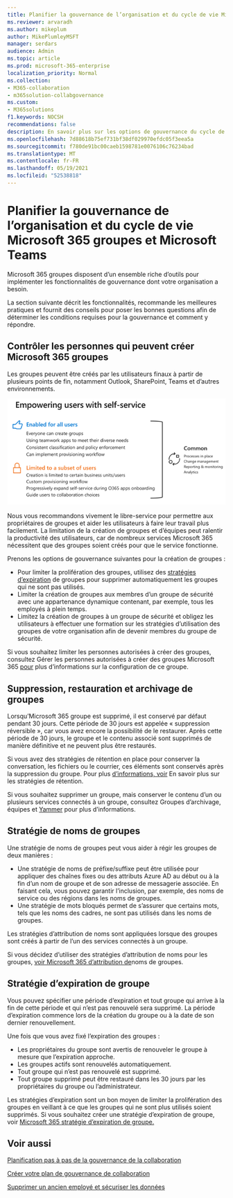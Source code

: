 ```yaml
---
title: Planifier la gouvernance de l’organisation et du cycle de vie Microsoft 365 groupes et Microsoft Teams
ms.reviewer: arvaradh
ms.author: mikeplum
author: MikePlumleyMSFT
manager: serdars
audience: Admin
ms.topic: article
ms.prod: microsoft-365-enterprise
localization_priority: Normal
ms.collection:
- M365-collaboration
- m365solution-collabgovernance
ms.custom:
- M365solutions
f1.keywords: NOCSH
recommendations: false
description: En savoir plus sur les options de gouvernance du cycle de vie pour les outils de collaboration Microsoft 365
ms.openlocfilehash: 7d88618b75ef731bf38df029970efdc05f3eea5a
ms.sourcegitcommit: f780de91bc00caeb1598781e0076106c76234bad
ms.translationtype: MT
ms.contentlocale: fr-FR
ms.lasthandoff: 05/19/2021
ms.locfileid: "52538818"
---
```

# <a name="plan-organization-and-lifecycle-governance-for-microsoft-365-groups-and-microsoft-teams"></a>Planifier la gouvernance de l’organisation et du cycle de vie Microsoft 365 groupes et Microsoft Teams

Microsoft 365 groupes disposent d’un ensemble riche d’outils pour implémenter les fonctionnalités de gouvernance dont votre organisation a besoin. 

La section suivante décrit les fonctionnalités, recommande les meilleures pratiques et fournit des conseils pour poser les bonnes questions afin de déterminer les conditions requises pour la gouvernance et comment y répondre.

## <a name="control-who-can-create-microsoft-365-groups"></a>Contrôler les personnes qui peuvent créer Microsoft 365 groupes

Les groupes peuvent être créés par les utilisateurs finaux à partir de plusieurs points de fin, notamment Outlook, SharePoint, Teams et d’autres environnements.

![image desc](../media/04.png)

Nous vous recommandons vivement le libre-service pour permettre aux propriétaires de groupes et aider les utilisateurs à faire leur travail plus facilement. La limitation de la création de groupes et d’équipes peut ralentir la productivité des utilisateurs, car de nombreux services Microsoft 365 nécessitent que des groupes soient créés pour que le service fonctionne.

Prenons les options de gouvernance suivantes pour la création de groupes :

- Pour limiter la prolifération des groupes, utilisez des [stratégies d’expiration](microsoft-365-groups-expiration-policy.md) de groupes pour supprimer automatiquement les groupes qui ne sont pas utilisés.
- Limiter la création de [](/azure/active-directory/users-groups-roles/groups-create-rule) groupes aux membres d’un groupe de sécurité avec une appartenance dynamique contenant, par exemple, tous les employés à plein temps.
- Limitez la création de groupes à un groupe de sécurité et obligez les utilisateurs à effectuer une formation sur les stratégies d’utilisation des groupes de votre organisation afin de devenir membres du groupe de sécurité.

Si vous souhaitez limiter les personnes autorisées à créer des groupes, consultez Gérer les personnes autorisées à créer des groupes Microsoft 365 [pour](manage-creation-of-groups.md) plus d’informations sur la configuration de ce groupe.

## <a name="group-delete-restore-and-archiving"></a>Suppression, restauration et archivage de groupes

Lorsqu’Microsoft 365 groupe est supprimé, il est conservé par défaut pendant 30 jours. Cette période de 30 jours est appelée « suppression réversible », car vous avez encore la possibilité de le restaurer. Après cette période de 30 jours, le groupe et le contenu associé sont supprimés de manière définitive et ne peuvent plus être restaurés.

Si vous avez des stratégies de rétention en place pour conserver la conversation, les fichiers ou le courrier, ces éléments sont conservés après la suppression du groupe. Pour plus [d’informations, voir](../compliance/retention.md) En savoir plus sur les stratégies de rétention.

Si vous souhaitez supprimer un groupe, mais conserver le contenu d’un ou plusieurs services connectés à un groupe, consultez Groupes d’archivage, équipes et [Yammer](end-life-cycle-groups-teams-sites-yammer.md) pour plus d’informations.

## <a name="group-naming-policy"></a>Stratégie de noms de groupes

Une stratégie de noms de groupes peut vous aider à régir les groupes de deux manières :

- Une stratégie de noms de préfixe/suffixe peut être utilisée pour appliquer des chaînes fixes ou des attributs Azure AD au début ou à la fin d’un nom de groupe et de son adresse de messagerie associée. En faisant cela, vous pouvez garantir l’inclusion, par exemple, des noms de service ou des régions dans les noms de groupes.
- Une stratégie de mots bloqués permet de s’assurer que certains mots, tels que les noms des cadres, ne sont pas utilisés dans les noms de groupes.

Les stratégies d’attribution de noms sont appliquées lorsque des groupes sont créés à partir de l’un des services connectés à un groupe.

Si vous décidez d’utiliser des stratégies d’attribution de noms pour les groupes, [voir Microsoft 365 d’attribution de](groups-naming-policy.md)noms de groupes.

## <a name="group-expiration-policy"></a>Stratégie d’expiration de groupe

Vous pouvez spécifier une période d’expiration et tout groupe qui arrive à la fin de cette période et qui n’est pas renouvelé sera supprimé. La période d’expiration commence lors de la création du groupe ou à la date de son dernier renouvellement.

Une fois que vous avez fixé l’expiration des groupes :
- Les propriétaires du groupe sont avertis de renouveler le groupe à mesure que l’expiration approche.
- Les groupes actifs sont renouvelés automatiquement.
- Tout groupe qui n’est pas renouvelé est supprimé.
- Tout groupe supprimé peut être restauré dans les 30 jours par les propriétaires du groupe ou l’administrateur.

Les stratégies d’expiration sont un bon moyen de limiter la prolifération des groupes en veillant à ce que les groupes qui ne sont plus utilisés soient supprimés. Si vous souhaitez créer une stratégie d’expiration de groupe, voir [Microsoft 365 stratégie d’expiration de groupe.](microsoft-365-groups-expiration-policy.md)

## <a name="related-topics"></a>Voir aussi

[Planification pas à pas de la gouvernance de la collaboration](collaboration-governance-overview.md#collaboration-governance-planning-step-by-step)

[Créer votre plan de gouvernance de collaboration](collaboration-governance-first.md)

[Supprimer un ancien employé et sécuriser les données](/microsoft-365/admin/add-users/remove-former-employee)
